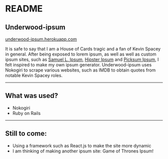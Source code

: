# README

## Underwood-ipsum

[underwood-ipsum.herokuapp.com](https://underwood-ipsum.herokuapp.com)

It is safe to say that I am a House of Cards tragic and a fan of Kevin Spacey in general. After being exposed to lorem ipsum, as well as well as custom ipsum sites, such as [Samuel L. Ipsum](http://slipsum.com/), [Hipster Ipsum](http://hipsum.co/) and [Picksum Ipsum](http://www.picksumipsum.co.uk/), I felt inspired to make my own ipsum generator. Underwood-ipsum uses Nokogiri to scrape various websites, such as IMDB to obtain quotes from notable Kevin Spacey roles.

***

## What was used?

* Nokogiri
* Ruby on Rails

***

## Still to come:

* Using a framework such as React.js to make the site more dynamic
* I am thinking of making another ipsum site: Game of Thrones Ipsum!